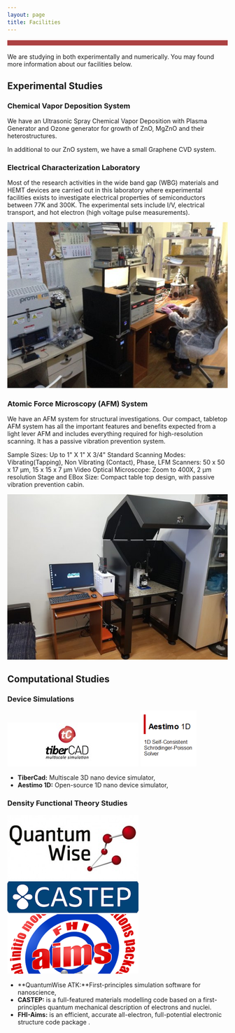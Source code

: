 ```yaml
---
layout: page
title: Facilities
---
```


![Image](files/ribbon.png)

We are studying in both experimentally and numerically. You may found more information about our facilities below.

## Experimental Studies

### Chemical Vapor Deposition System

We have an Ultrasonic Spray Chemical Vapor Deposition with Plasma Generator and Ozone generator for growth of ZnO, MgZnO and their heterostructures.

In additional to our ZnO system, we have a small Graphene CVD system.

### Electrical Characterization Laboratory

Most of the research activities in the wide band gap (WBG) materials and HEMT devices are carried out in this laboratory where experimental facilities exists to investigate electrical properties of semiconductors between 77K and 300K. The experimental sets include I/V, electrical transport, and hot electron (high voltage pulse measurements).

![Image](files/facilities.jpg)

### Atomic Force Microscopy (AFM) System

We have an AFM system for structural investigations. Our compact, tabletop AFM system has all the important features and benefits expected from a light lever AFM and includes everything required for high-resolution scanning. It has a passive vibration prevention system.

Sample Sizes:	Up to 1" X 1" X 3/4"
Standard Scanning Modes:	Vibrating(Tapping), Non Vibrating (Contact), Phase, LFM
Scanners:	50 x 50 x 17 µm, 15 x 15 x 7 µm
Video Optical Microscope:	Zoom to 400X, 2 µm resolution
Stage and EBox Size:	Compact table top design, with passive vibration prevention cabin.

![Image](files/afm.jpg)

## Computational Studies

### Device Simulations
![Image](files/tibercad.jpg) ![Image](files/aestimosmall.gif)

* **TiberCad:** Multiscale 3D nano device simulator,
* **Aestimo 1D:** Open-source 1D nano device simulator,

### Density Functional Theory Studies
![Image](files/quantumwise.jpg) ![Image](files/castep.png) ![Image](files/fhiaims.png)

* **QuantumWise ATK:**First-principles simulation software for nanoscience,
* **CASTEP:** is a full-featured materials modelling code based on a first-principles quantum mechanical description of electrons and nuclei.
* **FHI-Aims:** is an efficient, accurate all-electron, full-potential electronic structure code package .